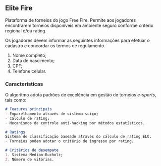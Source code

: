 ## Elite Fire

Plataforma de torneios do jogo Free Fire. Permite aos jogadores encontrarem torneios disponíveis em ambiente seguro conforme critério regional e/ou rating.

Os jogadores devem informar as seguintes informações para efetuar o cadastro e concordar os termos de regulamento. 
1. Nome completo;
2. Data de nascimento;
3. CPF;
4. Telefone celular.

### Características

O algoritmo adota padrões de excelência em gestão de torneios _e-sports_, tais como:

```markdown
# Features principais
- Emparelhamento através de sistema suiço;
- Cálculo de rating;
- Mecanismos de controle anti-hacking por métodos estatísticos.

# Ratings
Sistema de classificação baseado através do cálculo de rating ELO. 
- Torneios podem adotar o critério de ingresso por rating.

# Critérios de desempate
1. Sistema Median-Bucholz;
2. Número de vitórias.


```


